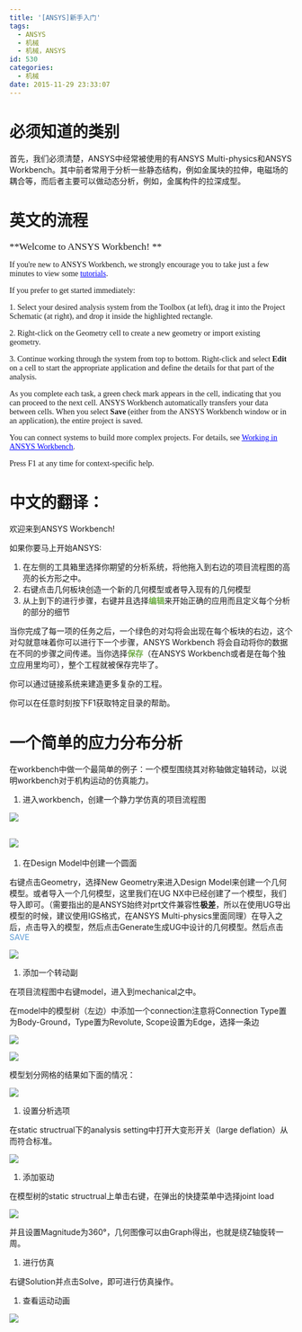 ```yaml
---
title: '[ANSYS]新手入门'
tags:
  - ANSYS
  - 机械
  - 机械，ANSYS
id: 530
categories:
  - 机械
date: 2015-11-29 23:33:07
---
```


# 必须知道的类别

首先，我们必须清楚，ANSYS中经常被使用的有ANSYS Multi-physics和ANSYS Workbench。其中前者常用于分析一些静态结构，例如金属块的拉伸，电磁场的耦合等，而后者主要可以做动态分析，例如，金属构件的拉深成型。

# 英文的流程

<span style="font-family: Tahoma; font-size: 13pt;">**Welcome to ANSYS Workbench!
 **</span>

<span style="font-family: Tahoma;">If you're new to ANSYS Workbench, we strongly encourage you to take just a few minutes to view some [<span style="color: blue; text-decoration: underline;">tutorials</span>](http://support.ansys.com/training).
 </span>

<span style="font-family: Tahoma;">If you prefer to get started immediately:
 </span>

<span style="font-family: Tahoma;">1\. Select your desired analysis system from the Toolbox (at left), drag it into the Project Schematic (at right), and drop it inside the highlighted rectangle.
 </span>

<span style="font-family: Tahoma;">2\. Right-click on the Geometry cell to create a new geometry or import existing geometry.
 </span>

<span style="font-family: Tahoma;">3\. Continue working through the system from top to bottom. Right-click and select **Edit** on a cell to start the appropriate application and define the details for that part of the analysis.
 </span>

<span style="font-family: Tahoma;">As you complete each task, a green check mark appears in the cell, indicating that you can proceed to the next cell. ANSYS Workbench automatically transfers your data between cells. When you select **Save** (either from the ANSYS Workbench window or in an application), the entire project is saved.
 </span>

<span style="font-family: Tahoma;">You can connect systems to build more complex projects. For details, see [<span style="color: blue; text-decoration: underline;">Working in ANSYS Workbench</span>](about:blankwb2h_workinginwb2).
 </span>

<span style="font-family: Tahoma;">Press F1 at any time for context-specific help.
 </span>

# 中文的翻译：

欢迎来到ANSYS Workbench!

如果你要马上开始ANSYS:

1.  在左侧的工具箱里选择你期望的分析系统，将他拖入到右边的项目流程图的高亮的长方形之中。
2.  右键点击几何板块创造一个新的几何模型或者导入现有的几何模型
3.  从上到下的进行步骤，右键并且选择<span style="color: #70ad47;">**编辑**</span>来开始正确的应用而且定义每个分析的部分的细节

当你完成了每一项的任务之后，一个绿色的对勾将会出现在每个板块的右边，这个对勾就意味着你可以进行下一个步骤，ANSYS Workbench 将会自动将你的数据在不同的步骤之间传递。当你选择<span style="color: #70ad47;">**保存**</span>（在ANSYS Workbench或者是在每个独立应用里均可），整个工程就被保存完毕了。

你可以通过链接系统来建造更多复杂的工程。

你可以在任意时刻按下F1获取特定目录的帮助。

# 一个简单的应力分布分析

在workbench中做一个最简单的例子：一个模型围绕其对称轴做定轴转动，以说明workbench对于机构运动的仿真能力。

1.  进入workbench，创建一个静力学仿真的项目流程图

![](/wp-content/uploads/2015/11/112915_1532_ANSYS1.png)

## ![](/wp-content/uploads/2015/11/112915_1532_ANSYS2.png)

1.  在Design Model中创建一个圆面

右键点击Geometry，选择New Geometry来进入Design Model来创建一个几何模型。或者导入一个几何模型，这里我们在UG NX中已经创建了一个模型，我们导入即可。（需要指出的是ANSYS始终对prt文件兼容性**极差**，所以在使用UG导出模型的时候，建议使用IGS格式，在ANSYS Multi-physics里面同理）在导入之后，点击导入的模型，然后点击Generate生成UG中设计的几何模型。然后点击<span style="color: #5b9bd5;">SAVE</span>

![](/wp-content/uploads/2015/11/112915_1532_ANSYS3.png)

1.  添加一个转动副

在项目流程图中右键model，进入到mechanical之中。

在model中的模型树（左边）中添加一个connection注意将Connection Type置为Body-Ground，Type置为Revolute, Scope设置为Edge，选择一条边

![](/wp-content/uploads/2015/11/112915_1532_ANSYS4.png)

![](/wp-content/uploads/2015/11/112915_1532_ANSYS5.png)

模型划分网格的结果如下面的情况：

![](/wp-content/uploads/2015/11/112915_1532_ANSYS6.png)

1.  设置分析选项

在static structrual下的analysis setting中打开大变形开关（large deflation）从而符合标准。

![](/wp-content/uploads/2015/11/112915_1532_ANSYS7.png)

1.  添加驱动

在模型树的static structrual上单击右键，在弹出的快捷菜单中选择joint load

![](/wp-content/uploads/2015/11/112915_1532_ANSYS8.png)

并且设置Magnitude为360°，几何图像可以由Graph得出，也就是绕Z轴旋转一周。

1.  <div style="text-align: justify;">进行仿真</div>

右键Solution并点击Solve，即可进行仿真操作。

1.  <div style="text-align: justify;">查看运动动画</div>

![](/wp-content/uploads/2015/11/112915_1532_ANSYS9.png)